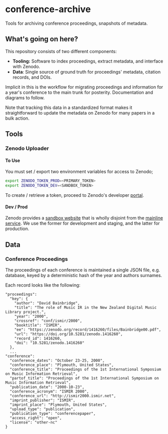 # conference-archive
Tools for archiving conference proceedings, snapshots of metadata.


## What's going on here?

This repository consists of two different components:

- **Tooling:** Software to index proceedings, extract metadata, and interface with Zenodo.
- **Data**: Single source of ground truth for proceedings' metadata, citation records, and DOIs.

Implicit in this is the workflow for migrating proceedings and information for a
year's conference to the main trunk for posterity. Documentation and diagrams to follow.

Note that tracking this data in a standardized format makes it straightforward to update the metadata on Zenodo for many papers in a bulk action.


## Tools

### Zenodo Uploader

#### To Use

You must set / export two environment variables for access to Zenodo;

```bash
export ZENODO_TOKEN_PROD=<PRIMARY_TOKEN>
export ZENODO_TOKEN_DEV=<SANDBOX_TOKEN>
```

To create / retrieve a token, proceed to Zenodo's developer [portal](https://zenodo.org/account/settings/applications/tokens/new/).


#### Dev / Prod

Zenodo provides a [sandbox website](https://sandbox.zenodo.org) that is wholly disjoint from the [mainline service](https://sandbox.zenodo.org). We use the former for development and staging, and the latter for production.


## Data

### Conference Proceedings

The proceedings of each conference is maintained a single JSON file, e.g. database, keyed by a deterministic hash of the year and authors surnames.

Each record looks like the following:

```
"proceedings":
  "key": {
    "author": "David Bainbridge",
    "title": "The role of Music IR in the New Zealand Digital Music Library project.",
    "year": "2000",
    "crossref": "conf/ismir/2000",
    "booktitle": "ISMIR",
    "ee": "https://zenodo.org/record/1416260/files/Bainbridge00.pdf",
    "url": "https://doi.org/10.5281/zenodo.1416260",
    "record_id": 1416260,
    "doi": "10.5281/zenodo.1416260"
  },
  ...
"conference":
  "conference_dates": "October 23-25, 2000",
  "conference_place": "Plymouth, United States",
  "conference_title": "Proceedings of the 1st International Symposium on Music Information Retrieval",
  "partof_title": "Proceedings of the 1st International Symposium on Music Information Retrieval",
  "publication_date": "2000-10-23",
  "conference_acronym": "ISMIR 2000",
  "conference_url": "http://ismir2000.ismir.net",
  "imprint_publisher": "ISMIR",
  "imprint_place": "Plymouth, United States",
  "upload_type": "publication",
  "publication_type": "conferencepaper",
  "access_right": "open",
  "license": "other-nc"
}
```